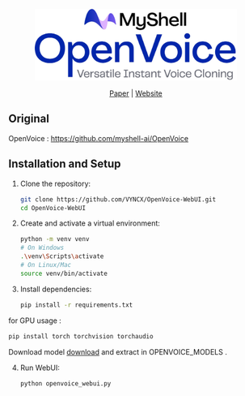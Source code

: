 <div align="center">
  <div>&nbsp;</div>
  <img src="resources/openvoicelogo.jpg" width="400"/> 

[Paper](https://arxiv.org/abs/2312.01479) |
[Website](https://research.myshell.ai/open-voice) 

</div>

## Original
OpenVoice : https://github.com/myshell-ai/OpenVoice

## Installation and Setup

1. Clone the repository:
   ```bash
   git clone https://github.com/VYNCX/OpenVoice-WebUI.git
   cd OpenVoice-WebUI
   ```

2. Create and activate a virtual environment:
   ```bash
   python -m venv venv
   # On Windows
   .\venv\Scripts\activate
   # On Linux/Mac
   source venv/bin/activate
   ```

3. Install dependencies:
   ```bash
   pip install -r requirements.txt
   ```
  for GPU usage : 
  ```bash 
  pip install torch torchvision torchaudio
  ```

  Download model [download](https://github.com/VYNCX/OpenVoice-WebUI/releases/download/Download/OPENVOICE_MODELS.zip) and extract in OPENVOICE_MODELS . 
  
4. Run WebUI:
   ```bash
   python openvoice_webui.py
   ```
